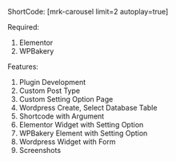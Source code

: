 ShortCode: [mrk-carousel limit=2 autoplay=true]

Required:
1. Elementor
2. WPBakery

Features:
1. Plugin Development
2. Custom Post Type
3. Custom Setting Option Page
4. Wordpress Create, Select Database Table
5. Shortcode with Argument
6. Elementor Widget with Setting Option
7. WPBakery Element with Setting Option
8. Wordpress Widget with Form
10. Screenshots
